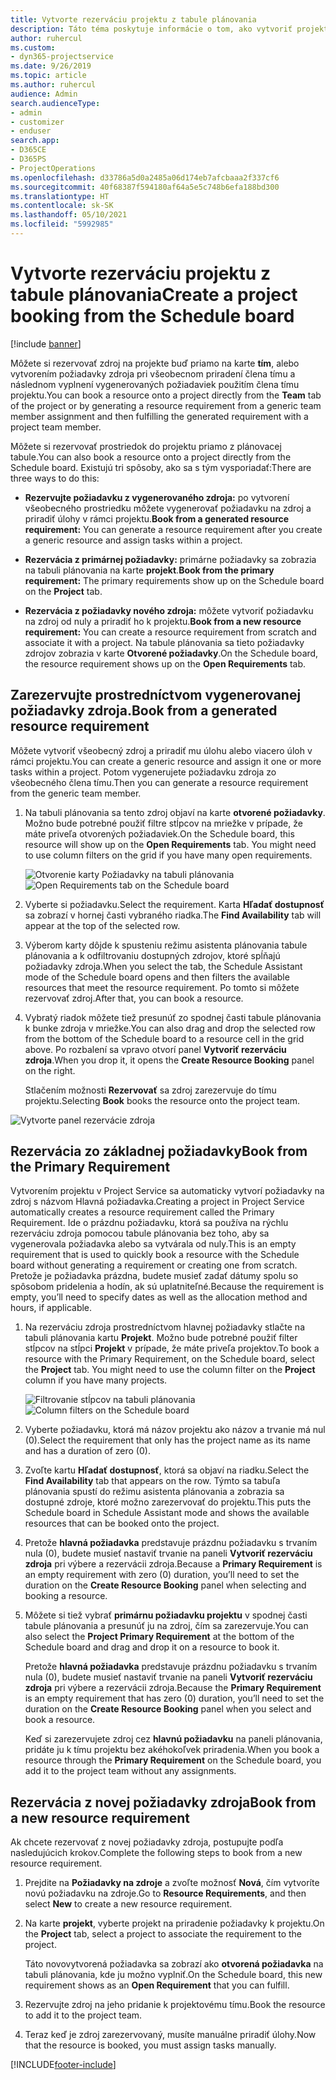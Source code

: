 ```yaml
---
title: Vytvorte rezerváciu projektu z tabule plánovania
description: Táto téma poskytuje informácie o tom, ako vytvoriť projektovú rezerváciu z tabule plánovania.
author: ruhercul
ms.custom:
- dyn365-projectservice
ms.date: 9/26/2019
ms.topic: article
ms.author: ruhercul
audience: Admin
search.audienceType:
- admin
- customizer
- enduser
search.app:
- D365CE
- D365PS
- ProjectOperations
ms.openlocfilehash: d33786a5d0a2485a06d174eb7afcbaaa2f337cf6
ms.sourcegitcommit: 40f68387f594180af64a5e5c748b6efa188bd300
ms.translationtype: HT
ms.contentlocale: sk-SK
ms.lasthandoff: 05/10/2021
ms.locfileid: "5992985"
---
```

# <a name="create-a-project-booking-from-the-schedule-board"></a><span data-ttu-id="eddc7-103">Vytvorte rezerváciu projektu z tabule plánovania</span><span class="sxs-lookup"><span data-stu-id="eddc7-103">Create a project booking from the Schedule board</span></span>

[!include [banner](../includes/psa-now-project-operations.md)]

<span data-ttu-id="eddc7-104">Môžete si rezervovať zdroj na projekte buď priamo na karte **tím**, alebo vytvorením požiadavky zdroja pri všeobecnom priradení člena tímu a následnom vyplnení vygenerovaných požiadaviek použitím člena tímu projektu.</span><span class="sxs-lookup"><span data-stu-id="eddc7-104">You can book a resource onto a project directly from the **Team** tab of the project or by generating a resource requirement from a generic team member assignment and then fulfilling the generated requirement with a project team member.</span></span>

<span data-ttu-id="eddc7-105">Môžete si rezervovať prostriedok do projektu priamo z plánovacej tabule.</span><span class="sxs-lookup"><span data-stu-id="eddc7-105">You can also book a resource onto a project directly from the Schedule board.</span></span> <span data-ttu-id="eddc7-106">Existujú tri spôsoby, ako sa s tým vysporiadať:</span><span class="sxs-lookup"><span data-stu-id="eddc7-106">There are three ways to do this:</span></span>

- <span data-ttu-id="eddc7-107">**Rezervujte požiadavku z vygenerovaného zdroja:** po vytvorení všeobecného prostriedku môžete vygenerovať požiadavku na zdroj a priradiť úlohy v rámci projektu.</span><span class="sxs-lookup"><span data-stu-id="eddc7-107">**Book from a generated resource requirement:** You can generate a resource requirement after you create a generic resource and assign tasks within a project.</span></span>

- <span data-ttu-id="eddc7-108">**Rezervácia z primárnej požiadavky:** primárne požiadavky sa zobrazia na tabuli plánovania na karte **projekt**.</span><span class="sxs-lookup"><span data-stu-id="eddc7-108">**Book from the primary requirement:** The primary requirements show up on the Schedule board on the **Project** tab.</span></span> 

- <span data-ttu-id="eddc7-109">**Rezervácia z požiadavky nového zdroja:** môžete vytvoriť požiadavku na zdroj od nuly a priradiť ho k projektu.</span><span class="sxs-lookup"><span data-stu-id="eddc7-109">**Book from a new resource requirement:** You can create a resource requirement from scratch and associate it with a project.</span></span> <span data-ttu-id="eddc7-110">Na tabule plánovania sa tieto požiadavky zdrojov zobrazia v karte **Otvorené požiadavky**.</span><span class="sxs-lookup"><span data-stu-id="eddc7-110">On the Schedule board, the resource requirement shows up on the **Open Requirements** tab.</span></span>

## <a name="book-from-a-generated-resource-requirement"></a><span data-ttu-id="eddc7-111">Zarezervujte prostredníctvom vygenerovanej požiadavky zdroja.</span><span class="sxs-lookup"><span data-stu-id="eddc7-111">Book from a generated resource requirement</span></span>

<span data-ttu-id="eddc7-112">Môžete vytvoriť všeobecný zdroj a priradiť mu úlohu alebo viacero úloh v rámci projektu.</span><span class="sxs-lookup"><span data-stu-id="eddc7-112">You can create a generic resource and assign it one or more tasks within a project.</span></span> <span data-ttu-id="eddc7-113">Potom vygenerujete požiadavku zdroja zo všeobecného člena tímu.</span><span class="sxs-lookup"><span data-stu-id="eddc7-113">Then you can generate a resource requirement from the generic team member.</span></span> 

1.  <span data-ttu-id="eddc7-114">Na tabuli plánovania sa tento zdroj objaví na karte **otvorené požiadavky**. Možno bude potrebné použiť filtre stĺpcov na mriežke v prípade, že máte priveľa otvorených požiadaviek.</span><span class="sxs-lookup"><span data-stu-id="eddc7-114">On the Schedule board, this resource will show up on the **Open Requirements** tab. You might need to use column filters on the grid if you have many open requirements.</span></span> 

    <span data-ttu-id="eddc7-115">![Otvorenie karty Požiadavky na tabuli plánovania](media/FAQ-Project-Booking-Schedule-Board-1.png "Snímka obrazovky rezervácií a tabuľka priradenia")</span><span class="sxs-lookup"><span data-stu-id="eddc7-115">![Open Requirements tab on the Schedule board](media/FAQ-Project-Booking-Schedule-Board-1.png "Screenshot of bookings and assignments table")</span></span>

2. <span data-ttu-id="eddc7-116">Vyberte si požiadavku.</span><span class="sxs-lookup"><span data-stu-id="eddc7-116">Select the requirement.</span></span> <span data-ttu-id="eddc7-117">Karta **Hľadať dostupnosť** sa zobrazí v hornej časti vybraného riadka.</span><span class="sxs-lookup"><span data-stu-id="eddc7-117">The **Find Availability** tab will appear at the top of the selected row.</span></span>
 
3. <span data-ttu-id="eddc7-118">Výberom karty dôjde k spusteniu režimu asistenta plánovania tabule plánovania a k odfiltrovaniu dostupných zdrojov, ktoré spĺňajú požiadavky zdroja.</span><span class="sxs-lookup"><span data-stu-id="eddc7-118">When you select the tab, the Schedule Assistant mode of the Schedule board opens and then filters the available resources that meet the resource requirement.</span></span> <span data-ttu-id="eddc7-119">Po tomto si môžete rezervovať zdroj.</span><span class="sxs-lookup"><span data-stu-id="eddc7-119">After that, you can book a resource.</span></span>

4. <span data-ttu-id="eddc7-120">Vybratý riadok môžete tiež presunúť zo spodnej časti tabule plánovania k bunke zdroja v mriežke.</span><span class="sxs-lookup"><span data-stu-id="eddc7-120">You can also drag and drop the selected row from the bottom of the Schedule board to a resource cell in the grid above.</span></span> <span data-ttu-id="eddc7-121">Po rozbalení sa vpravo otvorí panel **Vytvoriť rezerváciu zdroja**.</span><span class="sxs-lookup"><span data-stu-id="eddc7-121">When you drop it, it opens the **Create Resource Booking** panel on the right.</span></span>

    <span data-ttu-id="eddc7-122">Stlačením možnosti **Rezervovať** sa zdroj zarezervuje do tímu projektu.</span><span class="sxs-lookup"><span data-stu-id="eddc7-122">Selecting **Book** books the resource onto the project team.</span></span>

![Vytvorte panel rezervácie zdroja](media/FAQ-Project-Booking-Schedule-Board-6.png "")
 

## <a name="book-from-the-primary-requirement"></a><span data-ttu-id="eddc7-124">Rezervácia zo základnej požiadavky</span><span class="sxs-lookup"><span data-stu-id="eddc7-124">Book from the Primary Requirement</span></span>

<span data-ttu-id="eddc7-125">Vytvorením projektu v Project Service sa automaticky vytvorí požiadavky na zdroj s názvom Hlavná požiadavka.</span><span class="sxs-lookup"><span data-stu-id="eddc7-125">Creating a project in Project Service automatically creates a resource requirement called the Primary Requirement.</span></span> <span data-ttu-id="eddc7-126">Ide o prázdnu požiadavku, ktorá sa používa na rýchlu rezerváciu zdroja pomocou tabule plánovania bez toho, aby sa vygenerovala požiadavka alebo sa vytvárala od nuly.</span><span class="sxs-lookup"><span data-stu-id="eddc7-126">This is an empty requirement that is used to quickly book a resource with the Schedule board without generating a requirement or creating one from scratch.</span></span> <span data-ttu-id="eddc7-127">Pretože je požiadavka prázdna, budete musieť zadať dátumy spolu so spôsobom pridelenia a hodín, ak sú uplatniteľné.</span><span class="sxs-lookup"><span data-stu-id="eddc7-127">Because the requirement is empty, you’ll need to specify dates as well as the allocation method and hours, if applicable.</span></span> 

1. <span data-ttu-id="eddc7-128">Na rezerváciu zdroja prostredníctvom hlavnej požiadavky stlačte na tabuli plánovania kartu **Projekt**. Možno bude potrebné použiť filter stĺpcov na stĺpci **Projekt** v prípade, že máte priveľa projektov.</span><span class="sxs-lookup"><span data-stu-id="eddc7-128">To book a resource with the Primary Requirement, on the Schedule board, select the **Project** tab. You might need to use the column filter on the **Project** column if you have many projects.</span></span>

   <span data-ttu-id="eddc7-129">![Filtrovanie stĺpcov na tabuli plánovania](media/FAQ-Project-Booking-Schedule-Board-2.png "Snímka obrazovky rezervácií a tabuľka priradenia")</span><span class="sxs-lookup"><span data-stu-id="eddc7-129">![Column filters on the Schedule board](media/FAQ-Project-Booking-Schedule-Board-2.png "Screenshot of bookings and assignments table")</span></span>

2. <span data-ttu-id="eddc7-130">Vyberte požiadavku, ktorá má názov projektu ako názov a trvanie má nul (0).</span><span class="sxs-lookup"><span data-stu-id="eddc7-130">Select the requirement that only has the project name as its name and has a duration of zero (0).</span></span>

3. <span data-ttu-id="eddc7-131">Zvoľte kartu **Hľadať dostupnosť**, ktorá sa objaví na riadku.</span><span class="sxs-lookup"><span data-stu-id="eddc7-131">Select the **Find Availability** tab that appears on the row.</span></span> <span data-ttu-id="eddc7-132">Týmto sa tabuľa plánovania spustí do režimu asistenta plánovania a zobrazia sa dostupné zdroje, ktoré možno zarezervovať do projektu.</span><span class="sxs-lookup"><span data-stu-id="eddc7-132">This puts the Schedule board in Schedule Assistant mode and shows the available resources that can be booked onto the project.</span></span>

4. <span data-ttu-id="eddc7-133">Pretože **hlavná požiadavka** predstavuje prázdnu požiadavku s trvaním nula (0), budete musieť nastaviť trvanie na paneli **Vytvoriť rezerváciu zdroja** pri výbere a rezervácii zdroja.</span><span class="sxs-lookup"><span data-stu-id="eddc7-133">Because a **Primary Requirement** is an empty requirement with zero (0) duration, you’ll need to set the duration on the **Create Resource Booking** panel when selecting and booking a resource.</span></span>

5. <span data-ttu-id="eddc7-134">Môžete si tiež vybrať **primárnu požiadavku projektu** v spodnej časti tabule plánovania a presunúť ju na zdroj, čím sa zarezervuje.</span><span class="sxs-lookup"><span data-stu-id="eddc7-134">You can also select the **Project Primary Requirement** at the bottom of the Schedule board and drag and drop it on a resource to book it.</span></span>
 
    <span data-ttu-id="eddc7-135">Pretože **hlavná požiadavka** predstavuje prázdnu požiadavku s trvaním nula (0), budete musieť nastaviť trvanie na paneli **Vytvoriť rezerváciu zdroja** pri výbere a rezervácii zdroja.</span><span class="sxs-lookup"><span data-stu-id="eddc7-135">Because the **Primary Requirement** is an empty requirement that has zero (0) duration, you’ll need to set the duration on the **Create Resource Booking** panel when you select and book a resource.</span></span>
 
    <span data-ttu-id="eddc7-136">Keď si zarezervujete zdroj cez **hlavnú požiadavku** na paneli plánovania, pridáte ju k tímu projektu bez akéhokoľvek priradenia.</span><span class="sxs-lookup"><span data-stu-id="eddc7-136">When you book a resource through the **Primary Requirement** on the Schedule board, you add it to the project team without any assignments.</span></span>
 
## <a name="book-from-a-new-resource-requirement"></a><span data-ttu-id="eddc7-137">Rezervácia z novej požiadavky zdroja</span><span class="sxs-lookup"><span data-stu-id="eddc7-137">Book from a new resource requirement</span></span>
<span data-ttu-id="eddc7-138">Ak chcete rezervovať z novej požiadavky zdroja, postupujte podľa nasledujúcich krokov.</span><span class="sxs-lookup"><span data-stu-id="eddc7-138">Complete the following steps to book from a new resource requirement.</span></span> 

1. <span data-ttu-id="eddc7-139">Prejdite na **Požiadavky na zdroje** a zvoľte možnosť **Nová**, čím vytvoríte novú požiadavku na zdroje.</span><span class="sxs-lookup"><span data-stu-id="eddc7-139">Go to **Resource Requirements**, and then select **New** to create a new resource requirement.</span></span>

2. <span data-ttu-id="eddc7-140">Na karte **projekt**, vyberte projekt na priradenie požiadavky k projektu.</span><span class="sxs-lookup"><span data-stu-id="eddc7-140">On the **Project** tab, select a project to associate the requirement to the project.</span></span>
 
    <span data-ttu-id="eddc7-141">Táto novovytvorená požiadavka sa zobrazí ako **otvorená požiadavka** na tabuli plánovania, kde ju možno vyplniť.</span><span class="sxs-lookup"><span data-stu-id="eddc7-141">On the Schedule board, this new requirement shows as an **Open Requirement** that you can fulfill.</span></span>

3. <span data-ttu-id="eddc7-142">Rezervujte zdroj na jeho pridanie k projektovému tímu.</span><span class="sxs-lookup"><span data-stu-id="eddc7-142">Book the resource to add it to the project team.</span></span>

4. <span data-ttu-id="eddc7-143">Teraz keď je zdroj zarezervovaný, musíte manuálne priradiť úlohy.</span><span class="sxs-lookup"><span data-stu-id="eddc7-143">Now that the resource is booked, you must assign tasks manually.</span></span>



[!INCLUDE[footer-include](../includes/footer-banner.md)]
